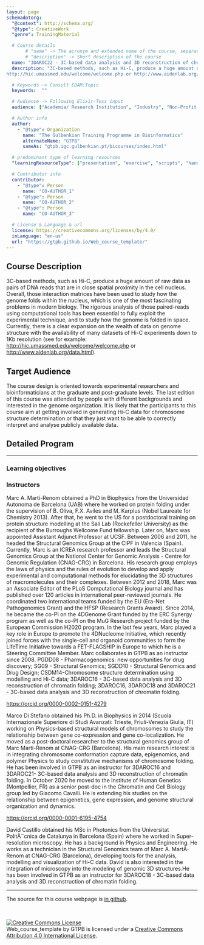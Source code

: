 ```yaml
---
layout: page
schemadotorg:
  "@context": http://schema.org/
  "@type": CreativeWork
  "genre": TrainingMaterial

  # Course details
       # "name" -> The acronym and extended name of the course, separated by " - "
       # "description" -> Short description of the course
  name: "3DAROC22 - 3C-based data analysis and 3D reconstruction of chromatin folding"
  description: "3C-based methods, such as Hi-C, produce a huge amount of raw data as pairs of DNA reads that are in close spatial proximity in the cell nucleus. Overall, those interaction matrices have been used to study how the genome folds within the nucleus, which is one of the most fascinating problems in modern biology. The rigorous analysis of those paired-reads using computational tools has been essential to fully exploit the experimental technique, and to study how the genome is folded in space. Currently, there is a clear expansion on the wealth of data on genome structure with the availability of many datasets of Hi-C experiments down to 1Kb resolution (see for example:
http://hic.umassmed.edu/welcome/welcome.php or http://www.aidenlab.org/data.html)."

  # Keywords -> Consult EDAM:Topic
  keywords:  ""

  # Audience -> Following Elixir-Tess input
  audience: ["Academia/ Research Institution", "Industry", "Non-Profit Organisation", "Healthcare"]

  # Author info
  author:
    - "@type": Organization
      name: "The Gulbenkian Training Programme in Bioinformatics"
      alternateName: "GTPB"
      sameAs: "gtpb.igc.gulbenkian.pt/bicourses/index.html"

  # predominant type of learning resources
  "learningResourceType": ["presentation", "exercise", "scripts", "handout"]

  # Contributor info
  contributor:
    - "@type": Person
      name: "CO-AUTHOR_1"
    - "@type": Person
      name: "CO-AUTHOR_2"
    - "@type": Person
      name: "CO-AUTHOR_3"

  # License & Language & url
  license: https://creativecommons.org/licenses/by/4.0/
  inLanguage: "en-us"
  url: "https://gtpb.github.io/Web_course_template/"
---
```


## Course Description
3C-based methods, such as Hi-C, produce a huge amount of raw data as pairs of DNA reads that are in close spatial proximity in the cell nucleus. Overall, those interaction matrices have been used to study how the genome folds within the nucleus, which is one of the most fascinating problems in modern biology. The rigorous analysis of those paired-reads using computational tools has been essential to fully exploit the experimental technique, and to study how the genome is folded in space. Currently, there is a clear expansion on the wealth of data on genome structure with the availability of many datasets of Hi-C experiments down to 1Kb resolution (see for example:
http://hic.umassmed.edu/welcome/welcome.php or http://www.aidenlab.org/data.html).

## Target Audience
The course design is oriented towards experimental researchers and bioinformaticians at the graduate and post-graduate levels. The last edition of this course was attended by people with different backgrounds and interested in the genome organization. It is likely that the participants to this course aim at getting involved in generating Hi-C data for chromosome structure determination or that they just want to be able to correctly interpret and analyse publicly available data. 

## Detailed Program


---

### Learning objectives

### Instructors
Marc A. Martí-Renom obtained a PhD in Biophysics from the Universidad Autonoma de Barcelona (UAB) where he worked on protein folding under the supervision of B. Oliva, F.X. Aviles and M. Karplus (Nobel Laureate for Chemistry 2013). After that, he went to the US for a postdoctoral training on protein structure modelling at the Sali Lab (Rockefeller University) as the recipient of the Burroughs Wellcome Fund fellowship. Later on, Marc was appointed Assistant Adjunct Professor at UCSF. Between 2006 and 2011, he headed the Structural Genomics Group at the CIPF in Valencia (Spain). Currently, Marc is an ICREA research professor and leads the Structural Genomics Group at the National Center for Genomic Analysis - Centre for Genomic Regulation (CNAG-CRG) in Barcelona. His research group employs the laws of physics and the rules of evolution to develop and apply experimental and computational methods for elucidating the 3D structures of macromolecules and their complexes. Between 2012 and 2018, Marc was an Associate Editor of the PLoS Computational Biology journal and has published over 120 articles in international peer-reviewed journals. He coordinated two international teams funded by the EU (Era-Net Pathogenomics Grant) and the HFSP (Research Grants Award). Since 2014, he became the co-PI on the 4DGenome Grant funded by the ERC Synergy program as well as the co-PI on the MuG Research project funded by the European Commission H2020 program. In the last few years, Marc played a key role in Europe to promote the 4DNucleome Initiative, which recently joined forces with the single-cell and organoid communities to form the LifeTime Initiative towards a FET-FLAGSHIP in Europe to which he is a Steering Committee Member. Marc collaborates in GTPB as an instructor since 2008. PGDD08 - Pharmacogenomics: new opportunities for drug discovery; SG09 - Structural Genomics; SGDD10 - Structural Genomics and Drug Design; CSDM14-Chromosome structure determination using modelling and Hi-C data; 3DAROC16 - 3C-based data analysis and 3D reconstruction of chromatin folding; 3DAROC16, 3DAROC18 and 3DAROC21 - 3C-based data analysis and 3D reconstruction of chromatin folding.

https://orcid.org/0000-0002-0151-4279

Marco Di Stefano obtained his Ph.D. in Biophysics in 2014 (Scuola Internazionale Superiore di Studi Avanzati: Trieste, Friuli-Venezia Giulia, IT) working on Physics-based structural models of chromosomes to study the relationship between gene co-expression and gene co-localization. He moved as a post-doctoral researcher to the structural genomics group of Marc Marti-Renom at CNAG-CRG (Barcelona). His main research interest is in integrating chromosome conformation capture data, epigenomics, and polymer Physics to study constitutive mechanisms of chromosome folding. He has been involved in GTPB as an instructor for 3DAROC16 and 3DAROC21- 3C-based data analysis and 3D reconstruction of chromatin folding.
In October 2020 he moved to the Institute of Human Genetics (Montpellier, FR) as a senior post-doc in the Chromatin and Cell Biology group led by Giacomo Cavalli. He is extending his studies on the relationship between epigenetics, gene expression, and genome structural organization and dynamics.

https://orcid.org/0000-0001-6195-4754

David Castillo obtained his MSc in Photonics from the Universitat PolitÃ¨cnica de Catalunya in Barcelona (Spain) where he worked in Super-resolution microscopy. He has a background in Physics and Engineering. He works as a technician in the Structural Genomics team of Marc A. MartÃ­-Renom at CNAG-CRG (Barcelona), developing tools for the analysis, modelling and visualization of Hi-C data. David is also interested in the integration of microscopy into the modeling of genomic 3D structures.He has been involved in GTPB as an instructor for 3DAROC18 - 3C-based data analysis and 3D reconstruction of chromatin folding. 

---

The source for this course webpage is [in github](https://github.com/GTPB/3DAROC22).

<br/>

<a rel="license" href="http://creativecommons.org/licenses/by/4.0/"><img alt="Creative Commons License" style="border-width:0" src="https://i.creativecommons.org/l/by/4.0/88x31.png" /></a><br /><span xmlns:dct="http://purl.org/dc/terms/" property="dct:title">Web_course_template</span> by <span xmlns:cc="http://creativecommons.org/ns#" property="cc:attributionName">GTPB</span> is licensed under a <a rel="license" href="http://creativecommons.org/licenses/by/4.0/">Creative Commons Attribution 4.0 International License</a>.
